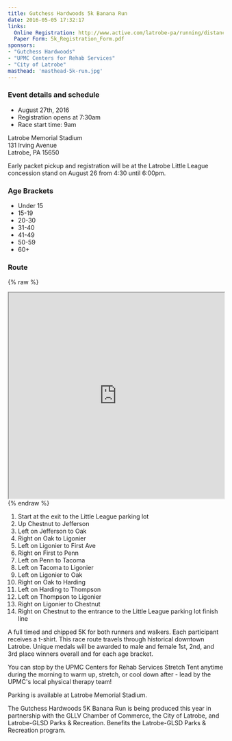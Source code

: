 ```yaml
---
title: Gutchess Hardwoods 5k Banana Run
date: 2016-05-05 17:32:17
links:
  Online Registration: http://www.active.com/latrobe-pa/running/distance-running-races/5k-banana-run-2016
  Paper Form: 5k_Registration_Form.pdf
sponsors:
- "Gutchess Hardwoods"
- "UPMC Centers for Rehab Services"
- "City of Latrobe"
masthead: 'masthead-5k-run.jpg'
---
```

### Event details and schedule
+ August 27th, 2016
+ Registration opens at 7:30am
+ Race start time: 9am

Latrobe Memorial Stadium  
131 Irving Avenue  
Latrobe, PA 15650

Early packet pickup and registration will be at the Latrobe Little League concession stand on August 26 from 4:30 until 6:00pm.

### Age Brackets
+ Under 15
+ 15-19
+ 20-30
+ 31-40
+ 41-49
+ 50-59
+ 60+

### Route

{% raw %}
<iframe src="https://www.google.com/maps/d/embed?mid=1RHf-gtKlI4mDbPO47jSjdd9cMdg" width="100%" height="480"></iframe>
{% endraw %}

1. Start at the exit to the Little League parking lot
2. Up Chestnut to Jefferson
3. Left on Jefferson to Oak
4. Right on Oak to Ligonier
5. Left on Ligonier to First Ave
6. Right on First to Penn
7. Left on Penn to Tacoma
8. Left on Tacoma to Ligonier
9. Left on Ligonier to Oak
10. Right on Oak to Harding
11. Left on Harding to Thompson
12. Left on Thompson to Ligonier
13. Right on Ligonier to Chestnut
14. Right on Chestnut to the entrance to the Little League parking lot finish line

A full timed and chipped 5K for both runners and walkers. Each participant receives a t-shirt. This race route travels through historical downtown Latrobe. Unique medals will be awarded to male and female 1st, 2nd, and 3rd place winners overall and for each age bracket.

You can stop by the UPMC Centers for Rehab Services Stretch Tent anytime during the morning to warm up, stretch, or cool down after - lead by the UPMC's local physical therapy team!

Parking is available at Latrobe Memorial Stadium.

The Gutchess Hardwoods 5K Banana Run is being produced this year in partnership with the GLLV Chamber of Commerce, the City of Latrobe, and Latrobe-GLSD Parks & Recreation. Benefits the Latrobe-GLSD Parks & Recreation program.
